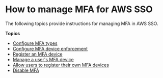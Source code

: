 # How to manage MFA for AWS SSO<a name="mfa-how-to"></a>

The following topics provide instructions for managing MFA in AWS SSO\.

**Topics**
+ [Configure MFA types](how-to-configure-mfa-types.md)
+ [Configure MFA device enforcement](how-to-configure-mfa-device-enforcement.md)
+ [Register an MFA device](how-to-register-device.md)
+ [Manage a user's MFA device](how-to-manage-device.md)
+ [Allow users to register their own MFA devices](how-to-allow-user-registration.md)
+ [Disable MFA](how-to-disable-mfa.md)